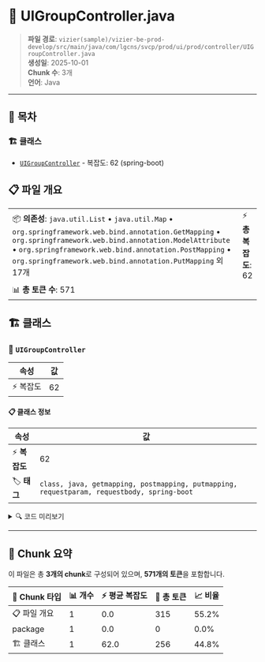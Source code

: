 # 📄 UIGroupController.java

> **파일 경로**: `vizier(sample)/vizier-be-prod-develop/src/main/java/com/lgcns/svcp/prod/ui/prod/controller/UIGroupController.java`  
> **생성일**: 2025-10-01  
> **Chunk 수**: 3개  
> **언어**: Java
---

## 📑 목차

### 🏗️ 클래스
- [`UIGroupController`](#class-uigroupcontroller) - 복잡도: 62 (spring-boot)

## 📋 파일 개요

| | |
|--|--|
| 📦 **의존성**: `java.util.List` • `java.util.Map` • `org.springframework.web.bind.annotation.GetMapping` • `org.springframework.web.bind.annotation.ModelAttribute` • `org.springframework.web.bind.annotation.PostMapping` • `org.springframework.web.bind.annotation.PutMapping` 외 17개 | ⚡ **총 복잡도**: 62 |
| 📊 **총 토큰 수**: 571 |  |



## 🏗️ 클래스

### <a id="class-uigroupcontroller"></a>🎯 `UIGroupController`

| 속성 | 값 |
|------|----|
| ⚡ 복잡도 | 62 |



#### 📋 클래스 정보

| 속성 | 값 |
|------|----|
| ⚡ **복잡도** | 62 || 📍 **라인 범위** | 34-34 |
| 🏷️ **태그** | `class, java, getmapping, postmapping, putmapping, requestparam, requestbody, spring-boot` || 🏗️ **프레임워크** | `spring-boot` |

<details>
<summary>🔍 코드 미리보기</summary>

```java
public class UIGroupController {

	private final UIGroupService uiGroupService;

	@GetMapping()
	@Operation(summary = "오퍼그룹 조회", description = "오퍼그룹 조회")
	public Object searchOfferGroup(@RequestParam(required = false) String objCode,
			@RequestParam(required = false) String objName, @RequestParam(required = false) String itemCode,
			@RequestParam(required = false) String childOffrUuid, @RequestParam(required = false) boolean onlyValidDtm,
			@RequestParam(defaultValue = "1", required = false) int page,
			@RequestParam(defaultValue = "10", required = false) int size,
			@RequestParam(defaultValue = "true", required = false) boolean isPaged) {

		SearchGroupReqDto reqDto = new SearchGroupReqDto();
		reqDto.setSize(size);
		reqDto.setPage(page);
		reqDto.setOffrGrpCd(objCode);
		reqDto.set...
```

**Chunk 정보**
- 🆔 **ID**: `fdbac4818d46`
- 📍 **라인**: 34-34
- 📊 **토큰**: 256
- 🏷️ **태그**: `class, java, getmapping, postmapping, putmapping...`

</details>

---





## 🧩 Chunk 요약

이 파일은 총 **3개의 chunk**로 구성되어 있으며, **571개의 토큰**을 포함합니다.

| 🧩 Chunk 타입 | 📊 개수 | ⚡ 평균 복잡도 | 📝 총 토큰 | 📈 비율 |
|---------------|--------|-------------|----------|--------|
| 📋 파일 개요 | 1 | 0.0 | 315 | 55.2% |
| package | 1 | 0.0 | 0 | 0.0% |
| 🏗️ 클래스 | 1 | 62.0 | 256 | 44.8% |

